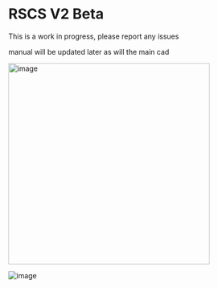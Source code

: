 # RSCS V2 Beta

This is a work in progress, please report any issues

manual will be updated later as will the main cad

<img width="400" alt="image" src="https://user-images.githubusercontent.com/37383368/217928348-ea30d0f2-6018-4b8c-8462-3ca2b49cb6ba.png">

![image](https://user-images.githubusercontent.com/93674339/217928929-fcc8aab3-5b6c-4f4c-9696-c52bd27342a2.png)


